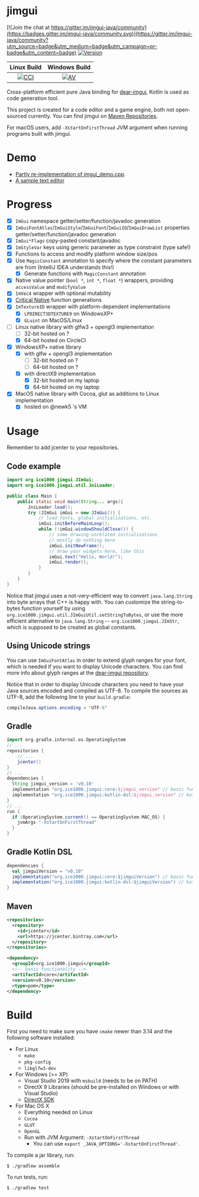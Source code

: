 # jimgui

[![Join the chat at https://gitter.im/imgui-java/community](https://badges.gitter.im/imgui-java/community.svg)](https://gitter.im/imgui-java/community?utm_source=badge&utm_medium=badge&utm_campaign=pr-badge&utm_content=badge)
[![Version][badge-img]][badge-link]

  [badge-img]: https://img.shields.io/bintray/v/ice1000/ice1000/jimgui.svg
  [badge-link]: https://bintray.com/ice1000/ice1000/jimgui

Linux Build | Windows Build
:----------:|:-------------:
[![CCI][0]][1]|[![AV][2]][3]

  [0]: https://circleci.com/gh/ice1000/jimgui.svg?style=svg
  [1]: https://circleci.com/gh/ice1000/jimgui
  [2]: https://ci.appveyor.com/api/projects/status/le5v5lne7au0lnn2?svg=true
  [3]: https://ci.appveyor.com/project/ice1000/jimgui

Cross-platform efficient pure Java binding for [dear-imgui](https://github.com/ocornut/imgui), Kotlin is used as code generation tool.

This project is created for a code editor and a game engine, both not open-sourced currently.
You can find jimgui on [Maven Repositories](https://mvnrepository.com/artifact/org.ice1000.jimgui).

For macOS users, add `-XstartOnFirstThread` JVM argument when running programs built with jimgui.

# Demo

+ [Partly re-implementation of imgui_demo.cpp](core/test/org/ice1000/jimgui/tests/Demo.java).
+ [A sample text editor](core/test/org/ice1000/jimgui/tests/EditorTest.java)

# Progress

+ [X] `ImGui` namespace getter/setter/function/javadoc generation
+ [X] `ImGuiFontAtlas`/`ImGuiStyle`/`ImGuiFont`/`ImGuiIO`/`ImGuiDrawList`
       properties getter/setter/function/javadoc generation
+ [X] `ImGui*Flags` copy-pasted constant/javadoc
+ [X] `ImStyleVar` keys using generic parameter as type constraint (type safe!)
+ [X] Functions to access and modify platform window size/pos
+ [X] Use `MagicConstant` annotation to specify where the constant parameters are from (IntelliJ IDEA understands this!)
  + [X] Generate functions with `MagicConstant` annotation
+ [X] Native value pointer (`bool *`, `int *`, `float *`) wrappers, providing `accessValue` and `modifyValue`
+ [X] `ImVec4` wrapper with optional mutability
+ [X] [Critical Native](https://stackoverflow.com/a/36309652/7083401) function generations
+ [X] `ImTextureID` wrapper with platform-dependent implementations
  + [X] `LPDIRECT3DTEXTURE9` on WindowsXP+
  + [X] `GLuint` on MacOS/Linux
+ [ ] Linux native library with glfw3 + opengl3 implementation
  + [ ] 32-bit hosted on ?
  + [X] 64-bit hosted on CircleCI
+ [X] WindowsXP+ native library
  + [X] with glfw + opengl3 implementation
    + [ ] 32-bit hosted on ?
    + [ ] 64-bit hosted on ?
  + [X] with directX9 implementation
    + [X] 32-bit hosted on my laptop
    + [X] 64-bit hosted on my laptop
+ [X] MacOS native library with Cocoa, glut as additions to Linux implementation
  + [X] hosted on @newk5 's VM

# Usage

Remember to add jcenter to your repositories.

## Code example

```java
import org.ice1000.jimgui.JImGui;
import org.ice1000.jimgui.util.JniLoader;

public class Main {
	public static void main(String... args){
		JniLoader.load();
		try (JImGui imGui = new JImGui()) {
			// load fonts, global initializations, etc.
			imGui.initBeforeMainLoop();
			while (!imGui.windowShouldClose()) {
				// some drawing-unrelated initializations
				// mostly do nothing here
				imGui.initNewFrame();
				// draw your widgets here, like this
				imGui.text("Hello, World!");
				imGui.render();
			}
		}
	}
}
```

Notice that jimgui uses a not-very-efficient way to convert `java.lang.String`
into byte arrays that C++ is happy with.
You can customize the string-to-bytes function yourself by using `org.ice1000.jimgui.util.JImGuiUtil.setStringToBytes`,
or use the more efficient alternative to `java.lang.String` -- `org.ice1000.jimgui.JImStr`,
which is supposed to be created as global constants.

## Using Unicode strings

You can use `ImGuiFontAtlas` in order to extend glyph ranges for your font, which is needed if you want to display Unicode characters.
You can find more info about glyph ranges at the [dear-imgui repository](https://github.com/ocornut/imgui).

Notice that in order to display Unicode characters you need to have your Java sources encoded and compiled as UTF-8. To compile the sources as UTF-8, add the following line to your `build.gradle`:
```java
compileJava.options.encoding = 'UTF-8'
```

## Gradle

```groovy
import org.gradle.internal.os.OperatingSystem
// ...
repositories {
    // ...
    jcenter()
}
// ...
dependencies {
  String jimgui_version = 'v0.10'
  implementation "org.ice1000.jimgui:core:$jimgui_version" // basic functionality
  implementation "org.ice1000.jimgui:kotlin-dsl:$jimgui_version" // kotlin dsl wrapper
}
// ...
run {
  if (OperatingSystem.current() == OperatingSystem.MAC_OS) {
    jvmArgs "-XstartOnFirstThread"
  }
}

```

## Gradle Kotlin DSL

```scala
dependencies {
  val jimguiVersion = "v0.10"
  implementation("org.ice1000.jimgui:core:$jimguiVersion") // basic functionality
  implementation("org.ice1000.jimgui:kotlin-dsl:$jimguiVersion") // kotlin dsl wrapper
}
```

## Maven

```xml
<repositories>
  <repository>
    <id>jcenter</id>
    <url>https://jcenter.bintray.com</url>
  </repository>
</repositories>

<dependency>
  <groupId>org.ice1000.jimgui</groupId>
  <!-- basic functionality -->
  <artifactId>core</artifactId>
  <version>v0.10</version>
  <type>pom</type>
</dependency>
```

# Build

First you need to make sure you have `cmake` newer than 3.14 and the following software installed:

+ For Linux
	+ `make`
	+ `pkg-config`
	+ `libglfw3-dev`
+ For Windows (\>= XP)
	+ Visual Studio 2019 with `msbuild` (needs to be on PATH)
	+ DirectX 9 Libraries (should be pre-installed on Windows or with Visual Studio)
	+ [DirectX SDK](https://www.microsoft.com/en-us/download/details.aspx?id=6812)
+ For Mac OS X
	+ Everything needed on Linux
	+ `Cocoa`
	+ `GLUT`
	+ `OpenGL`
	+ Run with JVM Argument: `-XstartOnFirstThread`
		+ You can use `export _JAVA_OPTIONS='-XstartOnFirstThread'`.

To compile a jar library, run:

```
$ ./gradlew assemble
```

To run tests, run:

```
$ ./gradlew test
```
